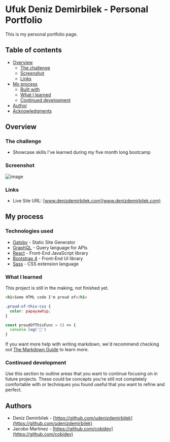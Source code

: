 # Ufuk Deniz Demirbilek - Personal Portfolio

This is my personal portfolio page.

## Table of contents

- [Overview](#overview)
  - [The challenge](#the-challenge)
  - [Screenshot](#screenshot)
  - [Links](#links)
- [My process](#my-process)
  - [Built with](#built-with)
  - [What I learned](#what-i-learned)
  - [Continued development](#continued-development)
- [Author](#author)
- [Acknowledgments](#acknowledgments)

## Overview

### The challenge

- Showcase skills I've learned during my five month long bootcamp

### Screenshot

![image](https://user-images.githubusercontent.com/81304552/133117107-edab9bb7-292e-4f71-ae9c-94bd4203a099.png)

### Links

- Live Site URL: [www.denizdemirbilek.com](www.denizdemirbilek.com)

## My process

### Technologies used

- [Gatsby](https://www.gatsbyjs.org/) - Static Site Generator
- [GraphQL](https://graphql.org/) - Query language for APIs
- [React](https://es.reactjs.org/) - Front-End JavaScript library
- [Bootstrap 4](https://getbootstrap.com/docs/4.3/getting-started/introduction/) - Front-End UI library
- [Sass](https://sass-lang.com/documentation) - CSS extension language

### What I learned

This project is still in the making, not finished yet.

```html
<h1>Some HTML code I'm proud of</h1>
```
```css
.proud-of-this-css {
  color: papayawhip;
}
```
```js
const proudOfThisFunc = () => {
  console.log('🎉')
}
```

If you want more help with writing markdown, we'd recommend checking out [The Markdown Guide](https://www.markdownguide.org/) to learn more.

### Continued development

Use this section to outline areas that you want to continue focusing on in future projects. These could be concepts you're still not completely comfortable with or techniques you found useful that you want to refine and perfect.

## Authors

- Deniz Demirbilek - [https://github.com/udenizdemirbilek](https://github.com/udenizdemirbilek)
- Jacobo Martinez - [https://github.com/cobidev](https://github.com/cobidev)

